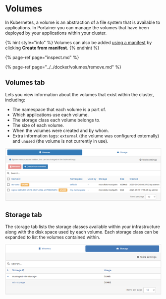 # Volumes

In Kubernetes, a volume is an abstraction of a file system that is available to applications. In Portainer you can manage the volumes that have been deployed by your applications within your cluster.

{% hint style="info" %}
Volumes can also be added [using a manifest](../applications/manifest.md) by clicking **Create from manifest**.
{% endhint %}

{% page-ref page="inspect.md" %}

{% page-ref page="../../docker/volumes/remove.md" %}

## Volumes tab

Lets you view information about the volumes that exist within the cluster, including:

* The namespace that each volume is a part of.
* Which applications use each volume.
* The storage class each volume belongs to.
* The size of each volume.
* When the volumes were created and by whom.
* Extra information tags: `external` \(the volume was configured externally\) and `unused` \(the volume is not currently in use\).

![](../../../.gitbook/assets/2.9-volumes-1.png)

## Storage tab

The storage tab lists the storage classes available within your infrastructure along with the disk space used by each volume. Each storage class can be expanded to list the volumes contained within.

![](../../../.gitbook/assets/kube-volumes-2.png)

